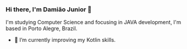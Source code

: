 ### Hi there, I'm Damião Junior 👋

I'm studying Computer Science and focusing in JAVA development, I'm based in Porto Alegre, Brazil.

- 🌱 I’m currently improving my Kotlin skills.
